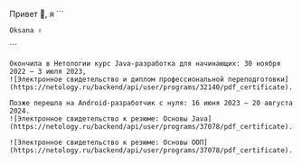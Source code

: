 
Привет 👋, я
\```

    Oksana ✌️
\```

    Окончила в Нетологии курс Java-разработка для начинающих: 30 ноября 2022 — 3 июля 2023, 
    ![Электронное свидетельство и диплом профессиональной переподготовки](https://netology.ru/backend/api/user/programs/32140/pdf_certificate).
    
    Позже перешла на Android-разработчик с нуля: 16 июня 2023 — 20 августа 2024.
    ![Электронное свидетельство к резюме: Основы Java](https://netology.ru/backend/api/user/programs/37078/pdf_certificate).

    ![Электронное свидетельство к резюме: Основы ООП](https://netology.ru/backend/api/user/programs/37078/pdf_certificate).




   